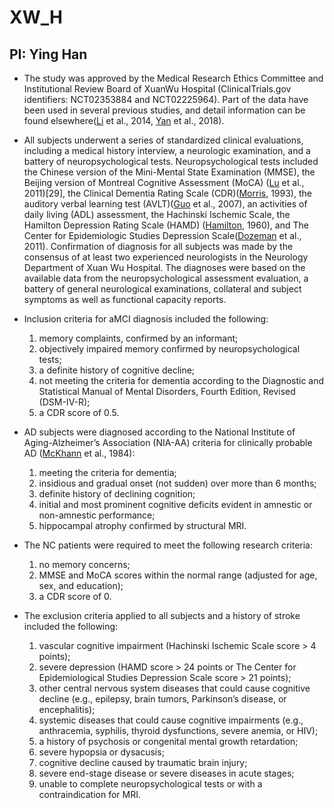 # XW_H

## PI: Ying Han

* The study was approved by the Medical Research Ethics Committee and Institutional Review Board of XuanWu Hospital (ClinicalTrials.gov identifiers: NCT02353884 and NCT02225964). Part of the data have been used in several previous studies, and detail information can be found elsewhere(<a href="/git-wiki/references#ref22">Li</a> et al., 2014, <a href="/git-wiki/references#ref23">Yan</a> et al., 2018).

* All subjects underwent a series of standardized clinical evaluations, including a medical history interview, a neurologic examination, and a battery of neuropsychological tests. Neuropsychological tests included the Chinese version of the Mini-Mental State Examination (MMSE), the Beijing version of Montreal Cognitive Assessment (MoCA) (<a href="/git-wiki/references#ref24">Lu</a> et al., 2011)[29], the Clinical Dementia Rating Scale (CDR)(<a href="/git-wiki/references#ref2">Morris</a>, 1993), the auditory verbal learning test (AVLT)(<a href="/git-wiki/references#ref25">Guo</a> et al., 2007), an activities of daily living (ADL) assessment, the Hachinski Ischemic Scale, the Hamilton Depression Rating Scale (HAMD) (<a href="/git-wiki/references#ref26">Hamilton</a>, 1960), and The Center for Epidemiologic Studies Depression Scale(<a href="/git-wiki/references#ref27">Dozeman</a> et al., 2011). Confirmation of diagnosis for all subjects was made by the consensus of at least two experienced neurologists in the Neurology Department of Xuan Wu Hospital. The diagnoses were based on the available data from the neuropsychological assessment evaluation, a battery of general neurological examinations, collateral and subject symptoms as well as functional capacity reports.

* Inclusion criteria for aMCI diagnosis included the following:
  1. memory complaints, confirmed by an informant;
  1. objectively impaired memory confirmed by neuropsychological tests;
  1. a definite history of cognitive decline;
  1. not meeting the criteria for dementia according to the Diagnostic and Statistical Manual of Mental Disorders, Fourth Edition, Revised (DSM-IV-R);
  1. a CDR score of 0.5.

* AD subjects were diagnosed according to the National Institute of Aging-Alzheimer’s Association (NIA-AA) criteria for clinically probable AD (<a href="/git-wiki/references#ref14">McKhann</a> et al., 1984):
  1. meeting the criteria for dementia;
  1. insidious and gradual onset (not sudden) over more than 6 months;
  1. definite history of declining cognition;
  1. initial and most prominent cognitive deficits evident in amnestic or non-amnestic performance;
  1. hippocampal atrophy confirmed by structural MRI. 

* The NC patients were required to meet the following research criteria:
  1. no memory concerns;
  1. MMSE and MoCA scores within the normal range (adjusted for age, sex, and education);
  1. a CDR score of 0.

* The exclusion criteria applied to all subjects and a history of stroke included the following:
  1. vascular cognitive impairment (Hachinski Ischemic Scale score > 4 points);
  1. severe depression (HAMD score > 24 points or The Center for Epidemiological Studies Depression Scale score > 21 points);
  1. other central nervous system diseases that could cause cognitive decline (e.g., epilepsy, brain tumors, Parkinson’s disease, or encephalitis);
  1. systemic diseases that could cause cognitive impairments (e.g., anthracemia, syphilis, thyroid dysfunctions, severe anemia, or HIV);
  1. a history of psychosis or congenital mental growth retardation;
  1. severe hypopsia or dysacusis;
  1. cognitive decline caused by traumatic brain injury;
  1. severe end-stage disease or severe diseases in acute stages;
  1. unable to complete neuropsychological tests or with a contraindication for MRI.
